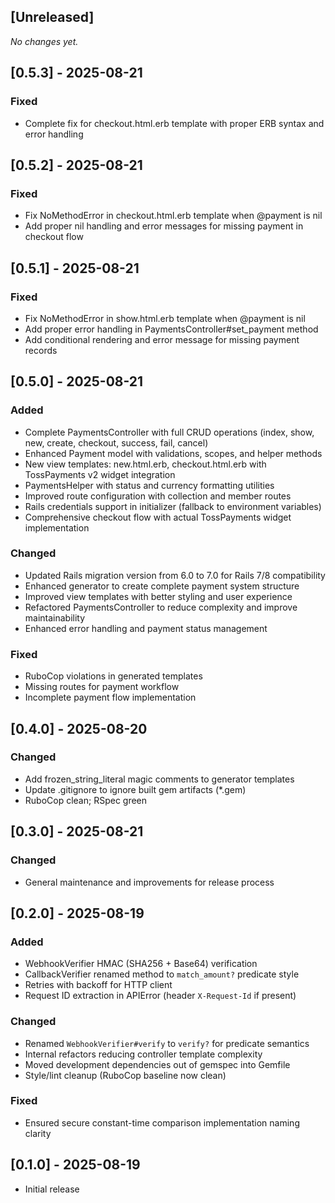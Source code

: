 ## [Unreleased]

_No changes yet._

## [0.5.3] - 2025-08-21
### Fixed
- Complete fix for checkout.html.erb template with proper ERB syntax and error handling

## [0.5.2] - 2025-08-21
### Fixed
- Fix NoMethodError in checkout.html.erb template when @payment is nil
- Add proper nil handling and error messages for missing payment in checkout flow

## [0.5.1] - 2025-08-21
### Fixed
- Fix NoMethodError in show.html.erb template when @payment is nil
- Add proper error handling in PaymentsController#set_payment method
- Add conditional rendering and error message for missing payment records

## [0.5.0] - 2025-08-21
### Added
- Complete PaymentsController with full CRUD operations (index, show, new, create, checkout, success, fail, cancel)
- Enhanced Payment model with validations, scopes, and helper methods
- New view templates: new.html.erb, checkout.html.erb with TossPayments v2 widget integration
- PaymentsHelper with status and currency formatting utilities
- Improved route configuration with collection and member routes
- Rails credentials support in initializer (fallback to environment variables)
- Comprehensive checkout flow with actual TossPayments widget implementation

### Changed
- Updated Rails migration version from 6.0 to 7.0 for Rails 7/8 compatibility
- Enhanced generator to create complete payment system structure
- Improved view templates with better styling and user experience
- Refactored PaymentsController to reduce complexity and improve maintainability
- Enhanced error handling and payment status management

### Fixed
- RuboCop violations in generated templates
- Missing routes for payment workflow
- Incomplete payment flow implementation

## [0.4.0] - 2025-08-20
### Changed
- Add frozen_string_literal magic comments to generator templates
- Update .gitignore to ignore built gem artifacts (*.gem)
- RuboCop clean; RSpec green

## [0.3.0] - 2025-08-21
### Changed
- General maintenance and improvements for release process

## [0.2.0] - 2025-08-19
### Added
- WebhookVerifier HMAC (SHA256 + Base64) verification
- CallbackVerifier renamed method to `match_amount?` predicate style
- Retries with backoff for HTTP client
- Request ID extraction in APIError (header `X-Request-Id` if present)

### Changed
- Renamed `WebhookVerifier#verify` to `verify?` for predicate semantics
- Internal refactors reducing controller template complexity
- Moved development dependencies out of gemspec into Gemfile
- Style/lint cleanup (RuboCop baseline now clean)

### Fixed
- Ensured secure constant-time comparison implementation naming clarity

## [0.1.0] - 2025-08-19

- Initial release
